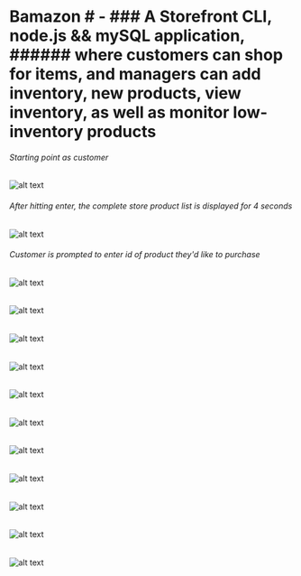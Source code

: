 # Bamazon # - ### A Storefront CLI, node.js && mySQL  application, ###### where customers can shop for items, and managers can add inventory, new products, view inventory, as well as monitor low-inventory products

###### Starting point as customer
![alt text](https://github.com/afflatus480/bamazon/blob/master/images/startingPoint-customer.png)

###### After hitting enter, the complete store product list is displayed for 4 seconds 
![alt text](https://github.com/afflatus480/bamazon/blob/master/images/customer-2.png)

###### Customer is prompted to enter id of product they'd like to purchase
![alt text](https://github.com/afflatus480/bamazon/blob/master/images/customer-3.png)

######
![alt text](https://github.com/afflatus480/bamazon/blob/master/images/customer-3.png)

######
![alt text](https://github.com/afflatus480/bamazon/blob/master/images/customer-3.png)

######
![alt text](https://github.com/afflatus480/bamazon/blob/master/images/customer-3.png)

######
![alt text](https://github.com/afflatus480/bamazon/blob/master/images/customer-3.png)

######
![alt text](https://github.com/afflatus480/bamazon/blob/master/images/customer-3.png)

######
![alt text](https://github.com/afflatus480/bamazon/blob/master/images/customer-3.png)

######
![alt text](https://github.com/afflatus480/bamazon/blob/master/images/customer-3.png)

######
![alt text](https://github.com/afflatus480/bamazon/blob/master/images/customer-3.png)

######
![alt text](https://github.com/afflatus480/bamazon/blob/master/images/customer-3.png)

######
![alt text](https://github.com/afflatus480/bamazon/blob/master/images/customer-3.png)


